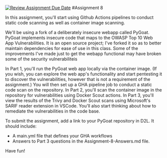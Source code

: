 [![Review Assignment Due Date](https://classroom.github.com/assets/deadline-readme-button-22041afd0340ce965d47ae6ef1cefeee28c7c493a6346c4f15d667ab976d596c.svg)](https://classroom.github.com/a/CnKC29wn)
#Assignment 8

In this assignment, you'll start using Github Actions pipelines to conduct static code scanning as well as container image scanning. 

We'll be using a fork of a deliberately insecure webapp called PyGoat. PyGoat implements insecure code that maps to the OWASP Top 10 Web App Vulnerabilities. It is an open source project; I've forked it so as to better maintain dependencies for ease of use in this class. Some of the improvements I've made just to get the webapp functional may have broken some of the security vulnerabiliteis

In Part 1, you'll run the PyGoat web app locally via the container image. (If you wish, you can explore the web app's functionality and start pentesting it to discover the vulnerabilities, however that is not a requirement of the assignment.) You will then set up a GHA pipeline job to conduct a static code scan on the repository.
In Part 2, you'll scan the container image in the repository for vulnerabilities using Docker Scout actions.
In Part 3, you'll view the results of the Trivy and Docker Scout scans using Microsoft's SARIF reader extension in VSCode. You'll also start thinking about how to remediate the vulnerabilities in the code base.  

To submit the assignment, add a link to your PyGoat repository in D2L. It should include:
- A main.yml file that defines your GHA workflows
- Answers to Part 3 questions in the Assignment-8-Answers.md file.

Have fun!